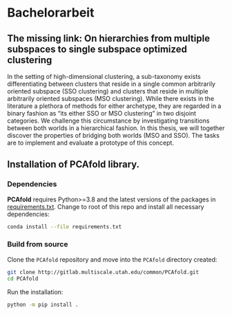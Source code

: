 # Bachelorarbeit 
## The missing link: On hierarchies from multiple subspaces to single subspace optimized clustering
In the setting of high-dimensional clustering, a sub-taxonomy exists differentiating between clusters that reside in a single common arbitrarily oriented subspace (SSO clustering) and clusters that reside in multiple arbitrarily oriented subspaces (MSO clustering). While there exists in the literature a plethora of methods for either archetype, they are regarded in a binary fashion as “its either SSO or MSO clustering” in two disjoint categories. We challenge this circumstance by investigating transitions between both worlds in a hierarchical fashion. In this thesis, we will together discover the properties of bridging both worlds (MSO and SSO). The tasks are to implement and evaluate a prototype of this concept.

## Installation of PCAfold library.

### Dependencies

**PCAfold** requires Python>=3.8 and the latest versions of the packages in [requirements.txt](requirements.txt).
Change to root of this repo and install all necessary dependencies:

```bash
conda install --file requirements.txt
```

### Build from source

Clone the `PCAfold` repository and move into the `PCAfold` directory created:

```bash
git clone http://gitlab.multiscale.utah.edu/common/PCAfold.git
cd PCAfold
```

Run the installation:

```bash
python -m pip install .
```


